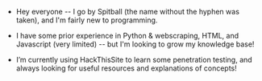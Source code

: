 - Hey everyone -- I go by Spitball (the name without the hyphen was taken), and I'm fairly new to programming. 

- I have some prior experience in Python & webscraping, HTML, and Javascript (very limited) -- but I'm looking to grow my knowledge base!

- I’m currently using HackThisSite to learn some penetration testing, and always looking for useful resources and explanations of concepts!
